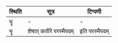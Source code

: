 | स्थिति | सूत्र | टिप्पणी |
| ----- | ------- | ------ |
| भॄ | - | - |
| भॄ | शेषात् कर्तरि परस्मैपदम् | इति परस्मैपदम् |
